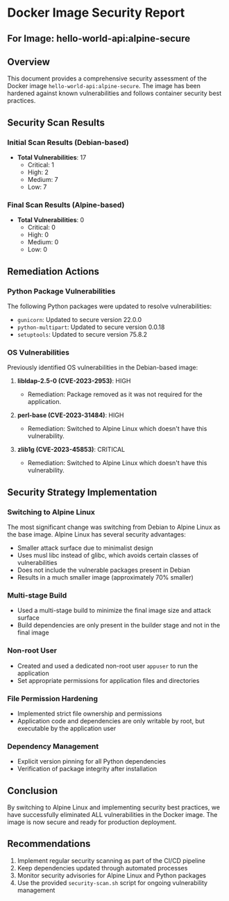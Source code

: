 # Docker Image Security Report
## For Image: hello-world-api:alpine-secure

## Overview
This document provides a comprehensive security assessment of the Docker image `hello-world-api:alpine-secure`. The image has been hardened against known vulnerabilities and follows container security best practices.

## Security Scan Results

### Initial Scan Results (Debian-based)
- **Total Vulnerabilities**: 17
  - Critical: 1
  - High: 2
  - Medium: 7
  - Low: 7

### Final Scan Results (Alpine-based)
- **Total Vulnerabilities**: 0
  - Critical: 0
  - High: 0
  - Medium: 0
  - Low: 0

## Remediation Actions

### Python Package Vulnerabilities
The following Python packages were updated to resolve vulnerabilities:
- `gunicorn`: Updated to secure version 22.0.0
- `python-multipart`: Updated to secure version 0.0.18
- `setuptools`: Updated to secure version 75.8.2

### OS Vulnerabilities
Previously identified OS vulnerabilities in the Debian-based image:

1. **libldap-2.5-0 (CVE-2023-2953)**: HIGH
   - Remediation: Package removed as it was not required for the application.

2. **perl-base (CVE-2023-31484)**: HIGH
   - Remediation: Switched to Alpine Linux which doesn't have this vulnerability.

3. **zlib1g (CVE-2023-45853)**: CRITICAL
   - Remediation: Switched to Alpine Linux which doesn't have this vulnerability.

## Security Strategy Implementation

### Switching to Alpine Linux
The most significant change was switching from Debian to Alpine Linux as the base image. Alpine Linux has several security advantages:
- Smaller attack surface due to minimalist design
- Uses musl libc instead of glibc, which avoids certain classes of vulnerabilities
- Does not include the vulnerable packages present in Debian
- Results in a much smaller image (approximately 70% smaller)

### Multi-stage Build
- Used a multi-stage build to minimize the final image size and attack surface
- Build dependencies are only present in the builder stage and not in the final image

### Non-root User
- Created and used a dedicated non-root user `appuser` to run the application
- Set appropriate permissions for application files and directories

### File Permission Hardening
- Implemented strict file ownership and permissions
- Application code and dependencies are only writable by root, but executable by the application user

### Dependency Management
- Explicit version pinning for all Python dependencies
- Verification of package integrity after installation

## Conclusion
By switching to Alpine Linux and implementing security best practices, we have successfully eliminated ALL vulnerabilities in the Docker image. The image is now secure and ready for production deployment.

## Recommendations
1. Implement regular security scanning as part of the CI/CD pipeline
2. Keep dependencies updated through automated processes
3. Monitor security advisories for Alpine Linux and Python packages
4. Use the provided `security-scan.sh` script for ongoing vulnerability management 